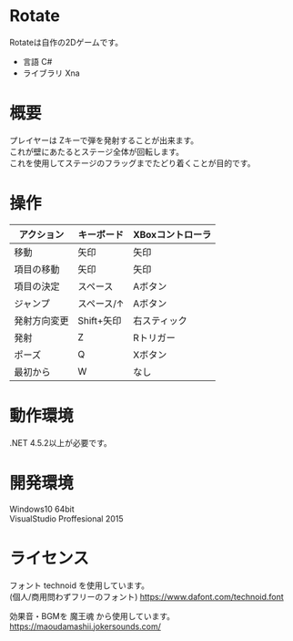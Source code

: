 # Rotate
Rotateは自作の2Dゲームです。  
* 言語 C#  
* ライブラリ Xna

# 概要
プレイヤーは Zキーで弾を発射することが出来ます。  
これが壁にあたるとステージ全体が回転します。  
これを使用してステージのフラッグまでたどり着くことが目的です。

# 操作
| アクション | キーボード | XBoxコントローラ |
----|---- | ----
| 移動 | 矢印 | 矢印 |
| 項目の移動 | 矢印 | 矢印 |
| 項目の決定 | スペース | Aボタン |
| ジャンプ | スペース/↑ | Aボタン |
| 発射方向変更 | Shift+矢印 | 右スティック |
| 発射 | Z | Rトリガー |
| ポーズ | Q | Xボタン |
| 最初から | W | なし |

# 動作環境
.NET 4.5.2以上が必要です。

# 開発環境
Windows10 64bit  
VisualStudio Proffesional 2015

# ライセンス
フォント technoid を使用しています。  
(個人/商用問わずフリーのフォント)
https://www.dafont.com/technoid.font  

効果音・BGMを 魔王魂 から使用しています。  
https://maoudamashii.jokersounds.com/